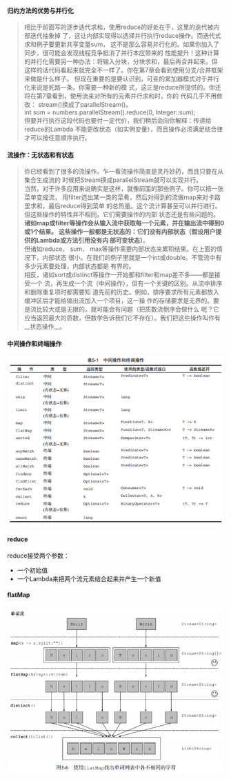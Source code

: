 #### 归约方法的优势与并行化
>相比于前面写的逐步迭代求和，使用reduce的好处在于，这里的迭代被内部迭代抽象掉
了，这让内部实现得以选择并行执行reduce操作。而迭代式求和例子要更新共享变量sum，
这不是那么容易并行化的。如果你加入了同步，很可能会发现线程竞争抵消了并行本应带来的
性能提升！这种计算的并行化需要另一种办法：将输入分块，分块求和，最后再合并起来。但
这样的话代码看起来就完全不一样了。你在第7章会看到使用分支/合并框架来做是什么样子。
但现在重要的是要认识到，可变的累加器模式对于并行化来说是死路一条。你需要一种新的模
式，这正是reduce所提供的。你还将在第7章看到，使用流来对所有的元素并行求和时，你的
代码几乎不用修改： stream()换成了parallelStream()。  
int sum = numbers.parallelStream().reduce(0, Integer::sum);  
但要并行执行这段代码也要付一定代价，我们稍后会向你解释：传递给reduce的Lambda
不能更改状态（如实例变量），而且操作必须满足结合律才可以按任意顺序执行。  

#### 流操作：无状态和有状态
>你已经看到了很多的流操作。乍一看流操作简直是灵丹妙药，而且只要在从集合生成流的
时候把Stream换成parallelStream就可以实现并行。  
当然，对于许多应用来说确实是这样，就像前面的那些例子。你可以把一张菜单变成流，
用filter选出某一类的菜肴，然后对得到的流做map来对卡路里求和，最后reduce得到菜单
的总热量。这个流计算甚至可以并行进行。但这些操作的特性并不相同。它们需要操作的内部
状态还是有些问题的。  
__诸如map或filter等操作会从输入流中获取每一个元素，并在输出流中得到0或1个结果。
这些操作一般都是无状态的：它们没有内部状态（假设用户提供的Lambda或方法引用没有内
部可变状态）__。  
但诸如reduce、 sum、 max等操作需要内部状态来累积结果。在上面的情况下，内部状态
很小。在我们的例子里就是一个int或double。不管流中有多少元素要处理，内部状态都是
有界的。  
相反，诸如sort或distinct等操作一开始都和filter和map差不多——都是接受一个
流，再生成一个流（中间操作），但有一个关键的区别。从流中排序和删除重复项时都需要知
道先前的历史。例如，排序要求所有元素都放入缓冲区后才能给输出流加入一个项目，这一操
作的存储要求是无界的。要是流比较大或是无限的，就可能会有问题（把质数流倒序会做什么
呢？它应当返回最大的质数，但数学告诉我们它不存在）。我们把这些操作叫作有__状态操作__。  

#### 中间操作和终端操作
![Alt middle_terminal_status](image/middle_terminal_status.PNG)  

#### reduce
reduce接受两个参数：
* 一个初始值
* 一个Lambda来把两个流元素结合起来并产生一个新值

#### flatMap
![Alt middle_terminal_status](image/Stream_flatMap.PNG)  
